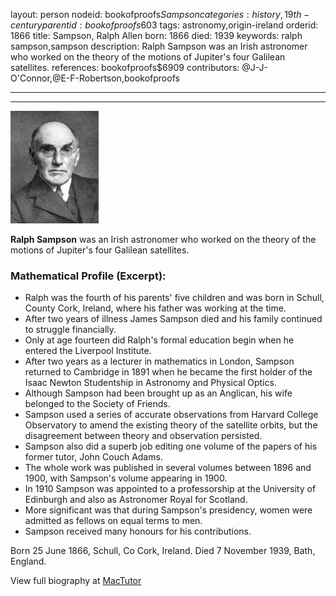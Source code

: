 layout: person
nodeid: bookofproofs$Sampson
categories: history,19th-century
parentid: bookofproofs$603
tags: astronomy,origin-ireland
orderid: 1866
title: Sampson, Ralph Allen
born: 1866
died: 1939
keywords: ralph sampson,sampson
description: Ralph Sampson was an Irish astronomer who worked on the theory of the motions of Jupiter's four Galilean satellites.
references: bookofproofs$6909
contributors: @J-J-O'Connor,@E-F-Robertson,bookofproofs

---



---

![Sampson.jpg](https://github.com/bookofproofs/bookofproofs.github.io/blob/main/_sources/_assets/images/portraits/Sampson.jpg?raw=true)

**Ralph  Sampson** was an Irish astronomer who worked on the theory of the motions of Jupiter's four Galilean satellites.

### Mathematical Profile (Excerpt):
* Ralph was the fourth of his parents' five children and was born in Schull, County Cork, Ireland, where his father was working at the time.
* After two years of illness James Sampson died and his family continued to struggle financially.
* Only at age fourteen did Ralph's formal education begin when he entered the Liverpool Institute.
* After two years as a lecturer in mathematics in London, Sampson returned to Cambridge in 1891 when he became the first holder of the Isaac Newton Studentship in Astronomy and Physical Optics.
* Although Sampson had been brought up as an Anglican, his wife belonged to the Society of Friends.
* Sampson used a series of accurate observations from Harvard College Observatory to amend the existing theory of the satellite orbits, but the disagreement between theory and observation persisted.
* Sampson also did a superb job editing one volume of the papers of his former tutor, John Couch Adams.
* The whole work was published in several volumes between 1896 and 1900, with Sampson's volume appearing in 1900.
* In 1910 Sampson was appointed to a professorship at the University of Edinburgh and also as Astronomer Royal for Scotland.
* More significant was that during Sampson's presidency, women were admitted as fellows on equal terms to men.
* Sampson received many honours for his contributions.

Born 25 June 1866, Schull, Co Cork, Ireland. Died 7 November 1939, Bath, England.

View full biography at [MacTutor](https://mathshistory.st-andrews.ac.uk/Biographies/Sampson/)
